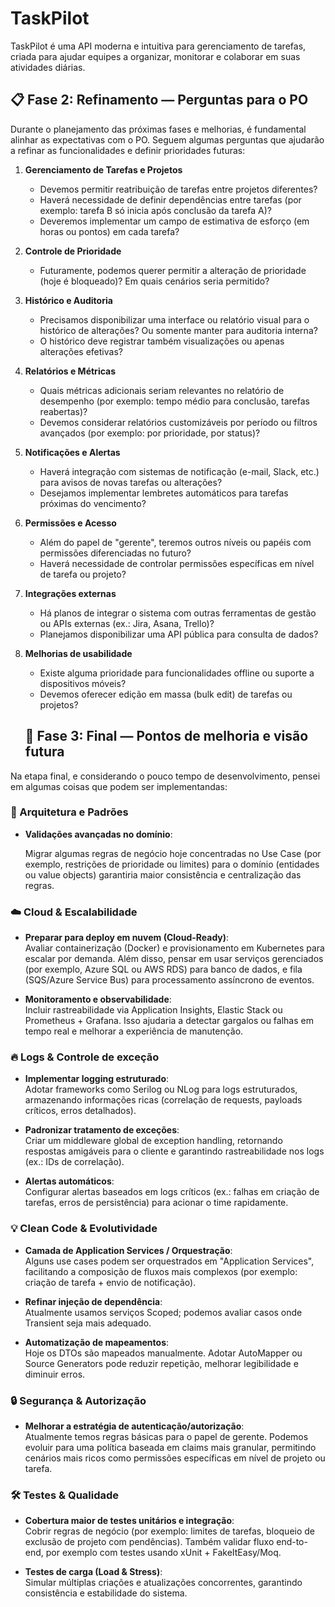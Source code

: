 # TaskPilot
TaskPilot é uma API moderna e intuitiva para gerenciamento de tarefas, criada para ajudar equipes a organizar, monitorar e colaborar em suas atividades diárias.

## 📋 Fase 2: Refinamento — Perguntas para o PO

Durante o planejamento das próximas fases e melhorias, é fundamental alinhar as expectativas com o PO. Seguem algumas perguntas que ajudarão a refinar as funcionalidades e definir prioridades futuras:

1. **Gerenciamento de Tarefas e Projetos**
   - Devemos permitir reatribuição de tarefas entre projetos diferentes?
   - Haverá necessidade de definir dependências entre tarefas (por exemplo: tarefa B só inicia após conclusão da tarefa A)?
   - Deveremos implementar um campo de estimativa de esforço (em horas ou pontos) em cada tarefa?

2. **Controle de Prioridade**
   - Futuramente, podemos querer permitir a alteração de prioridade (hoje é bloqueado)? Em quais cenários seria permitido?

3. **Histórico e Auditoria**
   - Precisamos disponibilizar uma interface ou relatório visual para o histórico de alterações? Ou somente manter para auditoria interna?
   - O histórico deve registrar também visualizações ou apenas alterações efetivas?

4. **Relatórios e Métricas**
   - Quais métricas adicionais seriam relevantes no relatório de desempenho (por exemplo: tempo médio para conclusão, tarefas reabertas)?
   - Devemos considerar relatórios customizáveis por período ou filtros avançados (por exemplo: por prioridade, por status)?

5. **Notificações e Alertas**
   - Haverá integração com sistemas de notificação (e-mail, Slack, etc.) para avisos de novas tarefas ou alterações?
   - Desejamos implementar lembretes automáticos para tarefas próximas do vencimento?

6. **Permissões e Acesso**
   - Além do papel de "gerente", teremos outros níveis ou papéis com permissões diferenciadas no futuro?
   - Haverá necessidade de controlar permissões específicas em nível de tarefa ou projeto?

7. **Integrações externas**
   - Há planos de integrar o sistema com outras ferramentas de gestão ou APIs externas (ex.: Jira, Asana, Trello)?
   - Planejamos disponibilizar uma API pública para consulta de dados?

8. **Melhorias de usabilidade**
   - Existe alguma prioridade para funcionalidades offline ou suporte a dispositivos móveis?
   - Devemos oferecer edição em massa (bulk edit) de tarefas ou projetos?
  
   ## 🚀 Fase 3: Final — Pontos de melhoria e visão futura

Na etapa final, e considerando o pouco tempo de desenvolvimento, pensei em algumas coisas que podem ser implementandas:

### 📌 Arquitetura e Padrões

- **Validações avançadas no domínio**:  

  Migrar algumas regras de negócio hoje concentradas no Use Case (por exemplo, restrições de prioridade ou limites) para o domínio (entidades ou value objects) garantiria maior consistência e centralização das regras.

### ☁️ Cloud & Escalabilidade

- **Preparar para deploy em nuvem (Cloud-Ready)**:  
  Avaliar containerização (Docker) e provisionamento em Kubernetes para escalar por demanda. Além disso, pensar em usar serviços gerenciados (por exemplo, Azure SQL ou AWS RDS) para banco de dados, e fila (SQS/Azure Service Bus) para processamento assíncrono de eventos.

- **Monitoramento e observabilidade**:  
  Incluir rastreabilidade via Application Insights, Elastic Stack ou Prometheus + Grafana. Isso ajudaria a detectar gargalos ou falhas em tempo real e melhorar a experiência de manutenção.

### 🔥 Logs & Controle de exceção

- **Implementar logging estruturado**:  
  Adotar frameworks como Serilog ou NLog para logs estruturados, armazenando informações ricas (correlação de requests, payloads críticos, erros detalhados).

- **Padronizar tratamento de exceções**:  
  Criar um middleware global de exception handling, retornando respostas amigáveis para o cliente e garantindo rastreabilidade nos logs (ex.: IDs de correlação).

- **Alertas automáticos**:  
  Configurar alertas baseados em logs críticos (ex.: falhas em criação de tarefas, erros de persistência) para acionar o time rapidamente.

### 💡 Clean Code & Evolutividade

- **Camada de Application Services / Orquestração**:  
  Alguns use cases podem ser orquestrados em "Application Services", facilitando a composição de fluxos mais complexos (por exemplo: criação de tarefa + envio de notificação).

- **Refinar injeção de dependência**:  
  Atualmente usamos serviços Scoped; podemos avaliar casos onde Transient seja mais adequado.

- **Automatização de mapeamentos**:  
  Hoje os DTOs são mapeados manualmente. Adotar AutoMapper ou Source Generators pode reduzir repetição, melhorar legibilidade e diminuir erros.

### 🔒 Segurança & Autorização

- **Melhorar a estratégia de autenticação/autorização**:  
  Atualmente temos regras básicas para o papel de gerente. Podemos evoluir para uma política baseada em claims mais granular, permitindo cenários mais ricos como permissões específicas em nível de projeto ou tarefa.

### 🛠️ Testes & Qualidade

- **Cobertura maior de testes unitários e integração**:  
  Cobrir regras de negócio (por exemplo: limites de tarefas, bloqueio de exclusão de projeto com pendências). Também validar fluxo end-to-end, por exemplo com testes usando xUnit + FakeItEasy/Moq.

- **Testes de carga (Load & Stress)**:  
  Simular múltiplas criações e atualizações concorrentes, garantindo consistência e estabilidade do sistema.




